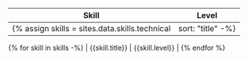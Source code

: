 | Skill | Level |
| ---- | ---- |
{% assign skills = sites.data.skills.technical | sort: "title" -%}
{% for skill in skills -%}
| {{skill.title}} | {{skill.level}} |
{% endfor %}
